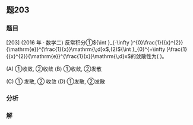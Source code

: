 ## 题203
### 题目
[203] (2016 年 · 数学二) 反常积分①${\int }_{-\infty }^{0}\frac{1}{{x}^{2}}{\mathrm{e}}^{\frac{1}{x}}\mathrm{\;d}x$,(2)${\int }_{0}^{+\infty }\frac{1}{{x}^{2}}{\mathrm{e}}^{\frac{1}{x}}\mathrm{\;d}x$的敛散性为( )。

(A) ①收敛, ②收敛 (B) ①收敛, ②发散

(C) ① 发散, ② 收敛 (D) ①发散, ②发散
### 分析

### 解